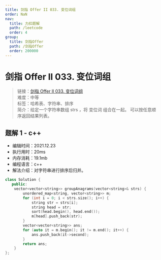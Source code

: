 ```yaml
---
title: 剑指 Offer II 033. 变位词组
order: NaN
nav:
  title: 力扣题解
  path: /leetcode
  order: 4
group:
  title: 剑指Offer
  path: /剑指Offer
  order: 200000
---
```


# 剑指 Offer II 033. 变位词组

> 链接：[剑指 Offer II 033. 变位词组](https://leetcode-cn.com/problems/sfvd7V/)  
> 难度：中等  
> 标签：哈希表、字符串、排序  
> 简介：给定一个字符串数组 strs ，将 变位词 组合在一起。 可以按任意顺序返回结果列表。

## 题解 1 - c++

- 编辑时间：2021.12.23
- 执行用时：20ms
- 内存消耗：19.1mb
- 编程语言：c++
- 解法介绍：对字符串进行排序后归并。

```c++
class Solution {
   public:
    vector<vector<string>> groupAnagrams(vector<string>& strs) {
        unordered_map<string, vector<string>> m;
        for (int i = 0; i < strs.size(); i++) {
            string str = strs[i];
            string head = str;
            sort(head.begin(), head.end());
            m[head].push_back(str);
        }
        vector<vector<string>> ans;
        for (auto it = m.begin(); it != m.end(); it++) {
            ans.push_back(it->second);
        }
        return ans;
    }
};
```
